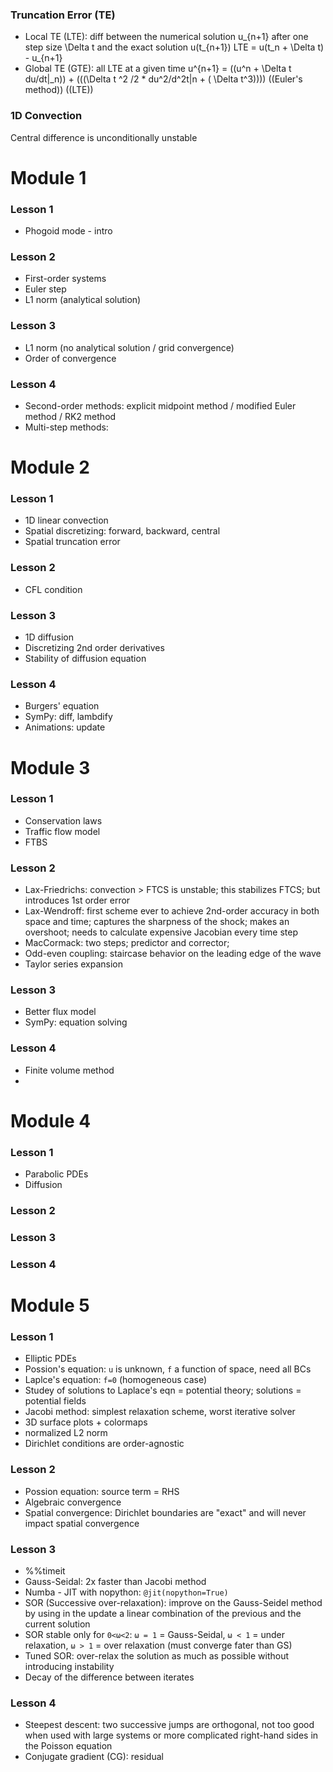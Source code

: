 ### Truncation Error (TE)

* Local TE (LTE): diff between the numerical solution u_{n+1} after one step size \Delta t and the exact solution u(t_{n+1})
LTE = u(t_n + \Delta t) - u_{n+1}
* Global TE (GTE): all LTE at a given time
u^{n+1} = ((u^n + \Delta t du/dt|_n)) + (((\Delta t ^2 /2 * du^2/d^2t|n + ( \Delta t^3))))
((Euler's method)) ((LTE))


### 1D Convection
Central difference is unconditionally unstable

# Module 1
### Lesson 1
* Phogoid mode - intro

### Lesson 2
* First-order systems
* Euler step
* L1 norm (analytical solution)

### Lesson 3
* L1 norm (no analytical solution / grid convergence)
* Order of convergence

### Lesson 4
* Second-order methods: explicit midpoint method / modified Euler method / RK2 method
* Multi-step methods: 


# Module 2
### Lesson 1
* 1D linear convection
* Spatial discretizing: forward, backward, central
* Spatial truncation error

### Lesson 2
* CFL condition

### Lesson 3
* 1D diffusion
* Discretizing 2nd order derivatives
* Stability of diffusion equation

### Lesson 4
* Burgers' equation
* SymPy: diff, lambdify
* Animations: update

# Module 3
### Lesson 1
* Conservation laws
* Traffic flow model
* FTBS

### Lesson 2
* Lax-Friedrichs: convection > FTCS is unstable; this stabilizes FTCS; but introduces 1st order error
* Lax-Wendroff: first scheme ever to achieve 2nd-order accuracy in both space and time; captures the sharpness of the shock; makes an overshoot; needs to calculate expensive Jacobian every time step
* MacCormack: two steps; predictor and corrector; 
* Odd-even coupling: staircase behavior on the leading edge of the wave
* Taylor series expansion

### Lesson 3
* Better flux model
* SymPy: equation solving

### Lesson 4
* Finite volume method
* 

# Module 4
### Lesson 1
* Parabolic PDEs
* Diffusion
### Lesson 2
### Lesson 3
### Lesson 4

# Module 5
### Lesson 1
* Elliptic PDEs
* Possion's equation: `u` is unknown, `f` a function of space, need all BCs
* Laplce's equation: `f=0` (homogeneous case)
* Studey of solutions to Laplace's eqn = potential theory; solutions = potential fields
* Jacobi method: simplest relaxation scheme, worst iterative solver
* 3D surface plots + colormaps
* normalized L2 norm
* Dirichlet conditions are order-agnostic

### Lesson 2
* Possion equation: source term = RHS
* Algebraic convergence
* Spatial convergence: Dirichlet boundaries are "exact" and will never impact spatial convergence

### Lesson 3
* %%timeit
* Gauss-Seidal: 2x faster than Jacobi method
* Numba - JIT with nopython: `@jit(nopython=True)`
* SOR (Successive over-relaxation): improve on the Gauss-Seidel method by using in the update a linear combination of the previous and the current solution
* SOR stable only for `0<ω<2`: `ω = 1` = Gauss-Seidal, `ω < 1` = under relaxation, `ω > 1` = over relaxation (must converge fater than GS)
* Tuned SOR: over-relax the solution as much as possible without introducing instability
* Decay of the difference between iterates

### Lesson 4
* Steepest descent:  two successive jumps are orthogonal, not too good when used with large systems or more complicated right-hand sides in the Poisson equation
* Conjugate gradient (CG): residual
